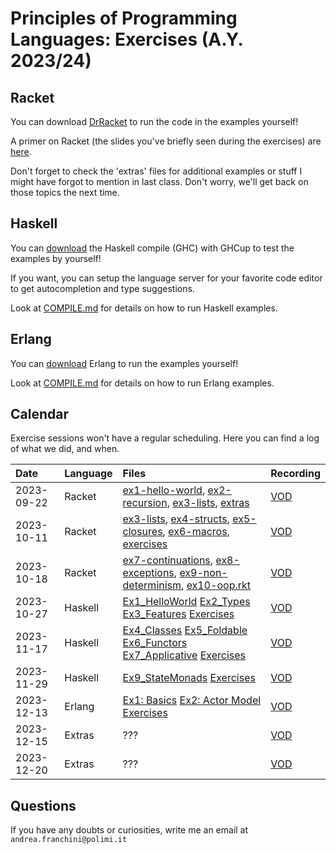 # Principles of Programming Languages: Exercises (A.Y. 2023/24)
## Racket

You can download [DrRacket](https://download.racket-lang.org/) to run the code in the examples yourself!

A primer on Racket (the slides you've briefly seen during the exercises) are [here](slides/Racket-intro.pdf).

Don't forget to check the 'extras' files for additional examples or stuff I might have forgot to mention in last class. Don't worry, we'll get back on those topics the next time.

## Haskell

You can [download](https://www.haskell.org/downloads/) the Haskell compile (GHC) with GHCup to test the examples by yourself!

If you want, you can setup the language server for your favorite code editor to get autocompletion and type suggestions.

Look at [COMPILE.md](haskell/COMPILE.md) for details on how to run Haskell examples.

## Erlang

You can [download](https://www.erlang.org/downloads) Erlang to run the examples yourself!

Look at [COMPILE.md](erlang/COMPILE.md) for details on how to run Erlang examples.

## Calendar
Exercise sessions won't have a regular scheduling. Here you can find a log of what we did, and when.

| Date     | Language | Files | Recording
|:---------|:---------|:------|:---------
|2023-09-22| Racket   | [ex1-hello-world](racket/ex1-hello-world.rkt), [ex2-recursion](racket/ex2-recursion.rkt), [ex3-lists](racket/ex3-lists.rkt), [extras](racket/2023-09-22-extras.rkt) | [VOD](https://politecnicomilano.webex.com/webappng/sites/politecnicomilano/recording/f32edb503b60103c93b7a2cd50a10612/playback)
|2023-10-11| Racket   | [ex3-lists](racket/ex3-lists.rkt), [ex4-structs](racket/ex4-structs.rkt), [ex5-closures](racket/ex5-closures.rkt), [ex6-macros](racket/ex6-macros), [exercises](racket/2023-10-11-exercises.rkt) | [VOD](https://politecnicomilano.webex.com/webappng/sites/politecnicomilano/recording/74062d914a4f103cadb6f66117d057bb/playback)
|2023-10-18| Racket   | [ex7-continuations](racket/ex7-continuations.rkt), [ex8-exceptions](racket/ex8-exceptions.rkt), [ex9-non-determinism](racket/ex9-non-determinism.rkt), [ex10-oop.rkt](racket/ex10-oop.rkt) | [VOD](https://politecnicomilano.webex.com/webappng/sites/politecnicomilano/recording/357f84084fcf103cafdf76f88f404a10/playback)
|2023-10-27| Haskell  | [Ex1_HelloWorld](haskell/Ex1_HelloWorld.hs) [Ex2_Types](haskell/Ex2_Types.hs) [Ex3_Features](haskell/Ex3_Features.hs) [Exercises](haskell/2023-10-27-exercises.hs) | [VOD](https://politecnicomilano.webex.com/politecnicomilano/ldr.php?RCID=32693e4eadf0cb33ff682ce20b69646e)
2023-11-17 | Haskell | [Ex4_Classes](haskell/Ex4_Classes.hs) [Ex5_Foldable](haskell/Ex5_Foldable.hs) [Ex6_Functors](haskell/Ex6_Functors.hs) [Ex7_Applicative](haskell/Ex7_Applicative.hs) [Exercises](haskell/2023_11_17.hs) | [VOD](https://politecnicomilano.webex.com/webappng/sites/politecnicomilano/recording/82635df1676b103ca7ff26a604139aa8/playback)
|2023-11-29| Haskell | [Ex9_StateMonads](haskell/Ex9_StateMonads.hs) [Exercises](haskell/2023_11_29.hs) | [VOD](https://politecnicomilano.webex.com/webappng/sites/politecnicomilano/recording/8ba9672870d8103cb977b2240e49f628/playback)
|2023-12-13| Erlang | [Ex1: Basics](erlang/ex1_hello_world.erl) [Ex2: Actor Model](erlang/ex2_actor_model.erl) [Exercises](erlang/ex_2023_12_13.erl) | [VOD](https://politecnicomilano.webex.com/webappng/sites/politecnicomilano/recording/14860c7f7bd9103c8abf8aa20fbc8295/playback)
|2023-12-15| Extras | ??? | [VOD](https://www.youtube.com/watch?v=dQw4w9WgXcQ)
|2023-12-20| Extras | ??? | [VOD](https://youtu.be/fC7oUOUEEi4)

## Questions
If you have any doubts or curiosities, write me an email at `andrea.franchini@polimi.it`
